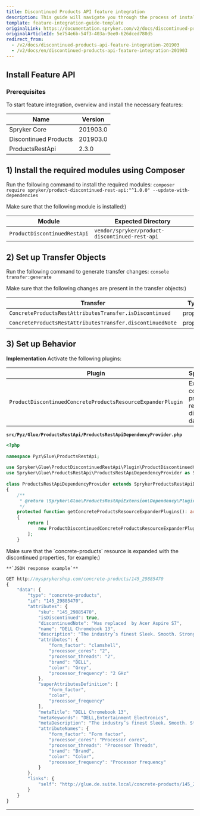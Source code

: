 ```yaml
---
title: Discontinued Products API feature integration
description: This guide will navigate you through the process of installing and configuring the Discontinued Products feature in Spryker OS.
template: feature-integration-guide-template
originalLink: https://documentation.spryker.com/v2/docs/discontinued-products-api-feature-integration-201903
originalArticleId: 5e754e6b-54f3-403a-9ee0-626dced780d5
redirect_from:
  - /v2/docs/discontinued-products-api-feature-integration-201903
  - /v2/docs/en/discontinued-products-api-feature-integration-201903
---
```


## Install Feature API
### Prerequisites
To start feature integration, overview and install the necessary features:

|Name  |  Version|
| --- | --- |
| Spryker Core | 201903.0 |
| Discontinued Products | 201903.0 |
| ProductsRestApi | 2.3.0 |

## 1) Install the required modules using Composer

Run the following command to install the required modules:
`composer require spryker/product-discontinued-rest-api:"^1.0.0" --update-with-dependencies`

<section contenteditable="false" class="warningBox"><div class="content">
    Make sure that the following module is installed:)

|Module  |  Expected Directory|
| --- | --- |
|`ProductDiscontinuedRestApi`  |`vendor/spryker/product-discontinued-rest-api`  |
</div></section>

## 2) Set up Transfer Objects

Run the following command to generate transfer changes:
`console transfer:generate`

<section contenteditable="false" class="warningBox"><div class="content">
    Make sure that the following changes are present in the transfer objects:)

|Transfer  |Type  | Event | Path |
| --- | --- | --- | --- |
| `ConcreteProductsRestAttributesTransfer.isDiscontinued` |property  | created | `src/Generated/Shared/Transfer/ConcreteProductsRestAttributesTransfer` |
|`ConcreteProductsRestAttributesTransfer.discontinuedNote`|property|created|`src/Generated/Shared/Transfer/ConcreteProductsRestAttributesTransfer`|
</div></section>

## 3) Set up Behavior
**Implementation**
Activate the following plugins:

|  Plugin| Specification |Prerequisites  |Namespace  |
| --- | --- | --- | --- |
| `ProductDiscontinuedConcreteProductsResourceExpanderPlugin` | Expands the concrete-products resource with discontinued data. | None | `Spryker\Glue\ProductDiscontinuedRestApi\Plugin` |

**`src/Pyz/Glue/ProductsRestApi/ProductsRestApiDependencyProvider.php`**
```php
<?php
 
namespace Pyz\Glue\ProductsRestApi;
 
use Spryker\Glue\ProductDiscontinuedRestApi\Plugin\ProductDiscontinuedConcreteProductsResourceExpanderPlugin;
use Spryker\Glue\ProductsRestApi\ProductsRestApiDependencyProvider as SprykerProductsRestApiDependencyProvider;
 
class ProductsRestApiDependencyProvider extends SprykerProductsRestApiDependencyProvider
{
    /**
     * @return \Spryker\Glue\ProductsRestApiExtension\Dependency\Plugin\ConcreteProductsResourceExpanderPluginInterface[]
     */
    protected function getConcreteProductsResourceExpanderPlugins(): array
    {
        return [
            new ProductDiscontinuedConcreteProductsResourceExpanderPlugin(),
        ];
    }
```

<section contenteditable="false" class="warningBox"><div class="content">
    Make sure that the `concrete-products` resource is expanded with the discontinued properties, for example:)

    **`JSON response example`**
```js
GET http://mysprykershop.com/concrete-products/145_29885470
{
    "data": {
        "type": "concrete-products",
        "id": "145_29885470",
        "attributes": {
            "sku": "145_29885470",
            "isDiscontinued": true,
            "discontinuedNote": "Was replaced  by Acer Aspire S7",
            "name": "DELL Chromebook 13",
            "description": "The industry’s finest Sleek. Smooth. Strong: The carbon fiber finish with magnesium alloy is light, durable, cool to the touch and designed to impress. The Google ecosystem at your service: Expect Speed - boots in seconds, Simplicity - easy to use and manage, Secure - with virus protection built-in, encrypted user data and automated updates. A wide range of magnificence: Bring business projects to full light with industry leading brightness and viewing angles on a 13.3\" FHD IPS display with optional scratch-resistant Corning® Gorilla® Glass NBT™ touch display. Business class performance - Browse faster using up to core i5 5th gen intel Core processors and experience the performance of Dell's most powerful chromebook. Professional looks and productivity: Thoughtfully designed to be sleek and useful with a carbon fiber lid, dark gray alloy chassis, backlit keyboard, glass track pad and 1080p display. Work on the go: Securely and easily access servers, mirror desktops and improve lifecycle management with Dell unique IP from KACE, SonicWALL (VPN) and Wyse.",
            "attributes": {
                "form_factor": "clamshell",
                "processor_cores": "2",
                "processor_threads": "2",
                "brand": "DELL",
                "color": "Grey",
                "processor_frequency": "2 GHz"
            },
            "superAttributesDefinition": [
                "form_factor",
                "color",
                "processor_frequency"
            ],
            "metaTitle": "DELL Chromebook 13",
            "metaKeywords": "DELL,Entertainment Electronics",
            "metaDescription": "The industry’s finest Sleek. Smooth. Strong: The carbon fiber finish with magnesium alloy is light, durable, cool to the touch and designed to impress. The",
            "attributeNames": {
                "form_factor": "Form factor",
                "processor_cores": "Processor cores",
                "processor_threads": "Processor Threads",
                "brand": "Brand",
                "color": "Color",
                "processor_frequency": "Processor frequency"
            }
        },
        "links": {
            "self": "http://glue.de.suite.local/concrete-products/145_29885470"
        }
    }
}
```
</div></section>

* * *

<!--See also:**
Retrieving Alternative Products
-->
<!-- Last review date: Mar 14, 2019 -->
